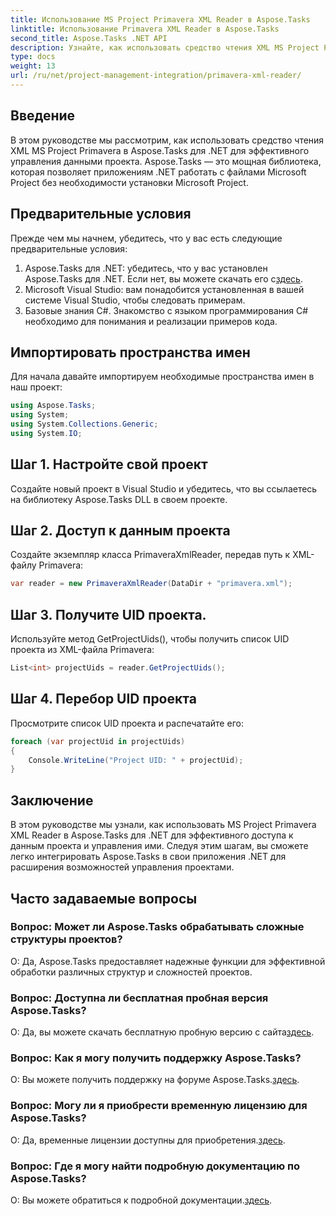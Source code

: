 ```yaml
---
title: Использование MS Project Primavera XML Reader в Aspose.Tasks
linktitle: Использование Primavera XML Reader в Aspose.Tasks
second_title: Aspose.Tasks .NET API
description: Узнайте, как использовать средство чтения XML MS Project Primavera в Aspose.Tasks для .NET для эффективного управления данными проекта. Получите пошаговые инструкции и изучите часто задаваемые вопросы.
type: docs
weight: 13
url: /ru/net/project-management-integration/primavera-xml-reader/
---
```

## Введение
В этом руководстве мы рассмотрим, как использовать средство чтения XML MS Project Primavera в Aspose.Tasks для .NET для эффективного управления данными проекта. Aspose.Tasks — это мощная библиотека, которая позволяет приложениям .NET работать с файлами Microsoft Project без необходимости установки Microsoft Project.
## Предварительные условия
Прежде чем мы начнем, убедитесь, что у вас есть следующие предварительные условия:
1.  Aspose.Tasks для .NET: убедитесь, что у вас установлен Aspose.Tasks для .NET. Если нет, вы можете скачать его с[здесь](https://releases.aspose.com/tasks/net/).
2. Microsoft Visual Studio: вам понадобится установленная в вашей системе Visual Studio, чтобы следовать примерам.
3. Базовые знания C#. Знакомство с языком программирования C# необходимо для понимания и реализации примеров кода.

## Импортировать пространства имен
Для начала давайте импортируем необходимые пространства имен в наш проект:
```csharp
using Aspose.Tasks;
using System;
using System.Collections.Generic;
using System.IO;

```
## Шаг 1. Настройте свой проект
Создайте новый проект в Visual Studio и убедитесь, что вы ссылаетесь на библиотеку Aspose.Tasks DLL в своем проекте.
## Шаг 2. Доступ к данным проекта
Создайте экземпляр класса PrimaveraXmlReader, передав путь к XML-файлу Primavera:
```csharp
var reader = new PrimaveraXmlReader(DataDir + "primavera.xml");
```
## Шаг 3. Получите UID проекта.
Используйте метод GetProjectUids(), чтобы получить список UID проекта из XML-файла Primavera:
```csharp
List<int> projectUids = reader.GetProjectUids();
```
## Шаг 4. Перебор UID проекта
Просмотрите список UID проекта и распечатайте его:
```csharp
foreach (var projectUid in projectUids)
{
    Console.WriteLine("Project UID: " + projectUid);
}
```

## Заключение
В этом руководстве мы узнали, как использовать MS Project Primavera XML Reader в Aspose.Tasks для .NET для эффективного доступа к данным проекта и управления ими. Следуя этим шагам, вы сможете легко интегрировать Aspose.Tasks в свои приложения .NET для расширения возможностей управления проектами.
## Часто задаваемые вопросы
### Вопрос: Может ли Aspose.Tasks обрабатывать сложные структуры проектов?
О: Да, Aspose.Tasks предоставляет надежные функции для эффективной обработки различных структур и сложностей проектов.
### Вопрос: Доступна ли бесплатная пробная версия Aspose.Tasks?
 О: Да, вы можете скачать бесплатную пробную версию с сайта[здесь](https://releases.aspose.com/).
### Вопрос: Как я могу получить поддержку Aspose.Tasks?
 О: Вы можете получить поддержку на форуме Aspose.Tasks.[здесь](https://forum.aspose.com/c/tasks/15).
### Вопрос: Могу ли я приобрести временную лицензию для Aspose.Tasks?
 О: Да, временные лицензии доступны для приобретения.[здесь](https://purchase.aspose.com/temporary-license/).
### Вопрос: Где я могу найти подробную документацию по Aspose.Tasks?
 О: Вы можете обратиться к подробной документации.[здесь](https://reference.aspose.com/tasks/net/).